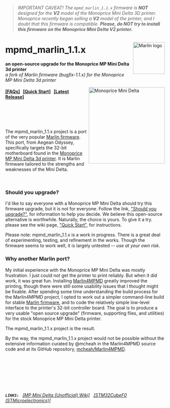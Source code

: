 > ###### IMPORTANT CAVEAT! The `mpmd_marlin_1.1.x` firmware is __NOT__ designed for the __V2__ model of the Monoprice Mini Delta 3D printer. Monoprice recently began selling a __V2__ model of the printer, and I doubt that this firmware is compatible. ___Please, do NOT try to install this firmware on the Monoprice Mini Delta V2 printer.___

<img alt="Marlin logo" height="100" align="right"
 src="https://github.com/aegean-odyssey/mpmd_marlin_1.1.x/wiki/marlin_logo.svg?sanitize=true" />
# mpmd_marlin_1.1.x
__an open-source upgrade for the Monoprice MP Mini Delta 3d printer__<br/>
_a fork of Marlin firmware (bugfix-1.1.x) for the Monoprice MP Mini Delta 3d printer_

<img alt="Monoprice Mini Delta" height="240" align="right"
 src="https://github.com/aegean-odyssey/mpmd_marlin_1.1.x/wiki/mpminidelta.png" />
 
#### [[FAQs]](https://github.com/aegean-odyssey/mpmd_marlin_1.1.x/wiki/Frequently-Asked-Questions) &nbsp; [[Quick Start]](https://github.com/aegean-odyssey/mpmd_marlin_1.1.x/wiki/Quick-Start) &nbsp; [[Latest Release]](https://github.com/aegean-odyssey/mpmd_marlin_1.1.x/releases/latest)
# &nbsp;
The mpmd_marlin_1.1.x project is a port of the very popular [Marlin firmware](https://www.marlinfw.org). This port, from Aegean Odyssey, specifically targets the 32-bit motherboard found in the [Monoprice MP Mini Delta 3d printer](https://www.monoprice.com/product?p_id=21666). It is Marlin firmware tailored to the strengths and weaknesses of the Mini Delta.

<br clear="both"/>

### Should you upgrade?

I'd like to say everyone with a Monoprice MP Mini Delta should try this firmware upgrade, 
but it is not for everyone. Follow the link, ["Should you upgrade?"](https://github.com/aegean-odyssey/mpmd_marlin_1.1.x/wiki/Should-you-upgrade%3f), for information to help you decide. We believe this open-source alternative is worthwhile. Naturally, the choice is yours. To give it a try. please see the wiki page, 
["Quick Start"](https://github.com/aegean-odyssey/mpmd_marlin_1.1.x/wiki/Quick-Start), for instructions.

Please note: mpmd_marlin_1.1.x is a work in progress. There is a great deal of experimenting, testing, and refinement in the works. Though the firmware seems to work well, it is largely untested -- _use at your own risk_.

### Why another Marlin port?

My initial experience with the Monoprice MP Mini Delta was mostly frustration. I just could not get the printer to print reliably. But when it did work, it was great fun. Installing [Marlin4MPMD](https://github.com/mcheah/Marlin4MPMD) greatly improved the printing, though there were still some usability issues that I thought might be fixable. After spending some time understanding the build process for the Marlin4MPMD project, I opted to work out a simpler command-line build for stable [Marlin firmware](https://www.marlinfw.org), and to code the relatively simple low-level interface to the printer's 32-bit controller board. The goal is to produce a very usable "open source upgrade" (firmware, supporting files, and utilities) for the stock Monoprice MP Mini Delta printer.

The mpmd_marlin_1.1.x project is the result.

By the way, the mpmd_marlin_1.1.x project would not be possible without the extensive information curated by @mcheah in the Marlin4MPMD source code and at its GitHub repository, [mcheah/Marlin4MPMD](https://github.com/mcheah/Marlin4MPMD).

# &nbsp;
&nbsp;

###### __`LINKS:`__ &nbsp; [[MP Mini Delta (Unofficial) Wiki]](https://mpminidelta.com) &nbsp; [[STM32CubeF0 (STMicroelectronics)]](https://www.st.com/content/st_com/en/products/embedded-software/mcu-mpu-embedded-software/stm32-embedded-software/stm32cube-mcu-mpu-packages/stm32cubef0.html)

